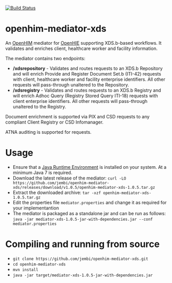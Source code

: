 [![Build Status](https://travis-ci.org/jembi/openhim-mediator-xds.svg)](https://travis-ci.org/jembi/openhim-mediator-xds)

openhim-mediator-xds
====================

An [OpenHIM](http://openhim.org) mediator for [OpenHIE](http://ohie.org) supporting XDS.b-based workflows. It validates and enriches client, healthcare worker and facility information.

The mediator contains two endpoints:
* **/xdsrepository** - Validates and routes requests to an XDS.b Repository and will enrich Provide and Register Document Set.b (ITI-42) requests with client, healthcare worker and facility enterprise identifiers. All other requests will pass-through unaltered to the Repository.
* **/xdsregistry** - Validates and routes requests to an XDS.b Registry and will enrich Adhoc Query (Registry Stored Query ITI-18) requests with client enterprise identifiers. All other requests will pass-through unaltered to the Registry.

Document enrichment is supported via PIX and CSD requests to any compliant Client Registry or CSD Infomanager.

ATNA auditing is supported for requests.

# Usage
* Ensure that a [Java Runtime Environment](http://java.com/en/) is installed on your system. At a minimum Java 7 is required.
* Download the latest release of the mediator: `curl -LO https://github.com/jembi/openhim-mediator-xds/releases/download/v1.0.5/openhim-mediator-xds-1.0.5.tar.gz`
* Extract the downloaded archive: `tar -xzf openhim-mediator-xds-1.0.5.tar.gz`
* Edit the properties file `mediator.properties` and change it as required for your implementantion
* The mediator is packaged as a standalone jar and can be run as follows: `java -jar mediator-xds-1.0.5-jar-with-dependencies.jar --conf mediator.properties`

# Compiling and running from source
* `git clone https://github.com/jembi/openhim-mediator-xds.git`
* `cd openhim-mediator-xds`
* `mvn install`
* `java -jar target/mediator-xds-1.0.5-jar-with-dependencies.jar`
